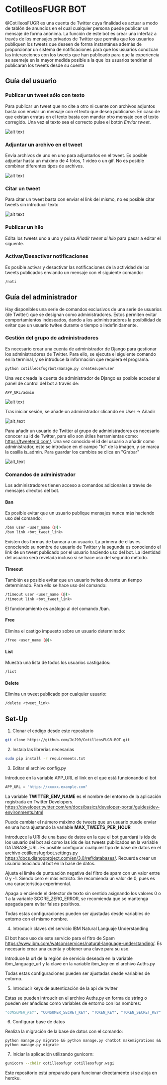 # CotilleosFUGR BOT

@CotilleosFUGR es una cuenta de Twitter cuya finalidad es actuar a modo de tablón de anuncios en el cual cualquier persona puede publicar un mensaje de forma anónima. La función de este bot es crear una interfaz a través de los mensajes privados de Twitter que permita que los usuarios publiquen los tweets que deseen de forma instantánea además de proporcionar un sistema de notificaciones para que los usuarios conozcan las interacciones con los tweets que han publicado para que la experiencia se asemeje en la mayor medida posible a la que los usuarios tendrían si publicaran los tweets desde su cuenta

## Guía del usuario

### Publicar un tweet sólo con texto

Para publicar un tweet que no cite a otro ni cuente con archivos adjuntos basta con enviar un mensaje con el texto que desea publicarse. En caso de que existan erratas en el texto basta con mandar otro mensaje con el texto corregido. Una vez el texto sea  el correcto pulse el botón _Enviar tweet_.

![alt text](https://raw.githubusercontent.com/JcJ99/CotilleosFUGR-BOT/master/readme_files/mensaje%20s%C3%B3lo%20con%20texto.png)

### Adjuntar un archivo en el tweet

Envía archivos de uno en uno para adjuntarlos en el tweet. Es posible adjuntar hasta un máximo de 4 fotos, 1 vídeo o un gif. No es posible combinar diferentes tipos de archivos.

![alt text](https://raw.githubusercontent.com/JcJ99/CotilleosFUGR-BOT/master/readme_files/mensaje%20con%20foto.png)

### Citar un tweet

Para citar un tweet basta con enviar el link del mismo, no es posible citar tweets sin introducir texto

![alt text](https://raw.githubusercontent.com/JcJ99/CotilleosFUGR-BOT/master/readme_files/mensaje%20con%20cita.png)

### Publicar un hilo

Edita los tweets uno a uno y pulsa _Añadir tweet al hilo_ para pasar a editar el siguente.

### Activar/Desactivar notificaciones

Es posible activar y desactivar las notificaciones de la actividad de los tweets publicados enviando un mensaje con el siguiente comando:

```bash
/noti
```

## Guía del administrador

Hay disponibles una serie de comandos exclusivos de una serie de usuarios (de Twitter) que se designan como administradores. Estos permiten evitar comportamientos indeseados, dando a los administradores la posibilidad de evitar que un usuario twitee durante o tiempo o indefinidamente.

### Gestión del grupo de administradores

Es necesario crear una cuenta de administrador de Django para gestionar los administradores de Twitter. Para ello, se ejecuta el siguiente comando en la terminal, y se introduce la información que requiera el programa.

```bash
python cotilleosfugrbot/manage.py createsuperuser
```

Una vez creada la cuenta de administrador de Django es posible acceder al panel de control del bot a través de:

```url
APP_URL/admin
```

![alt text](https://raw.githubusercontent.com/JcJ99/CotilleosFUGR-BOT/django_rewrite/readme_files/login.png)

Tras iniciar sesión, se añade un administrador clicando en User -> Añadir

![alt_text](https://raw.githubusercontent.com/JcJ99/CotilleosFUGR-BOT/django_rewrite/readme_files/control_panel.png)

Para añadir un usuario de Twitter al grupo de administradores es necesario conocer su id de Twitter, para ello son útiles herramientas como: https://tweeterid.com/. Una vez conocido el id del usuario a añadir como administrador, este se introduce en el campo "Id" de la imagen, y se marca la casilla is_admin. Para guardar los cambios se clica en "Grabar"

![alt_text](https://raw.githubusercontent.com/JcJ99/CotilleosFUGR-BOT/django_rewrite/readme_files/add_user.png)

### Comandos de administrador

Los administradores tienen acceso a comandos adicionales a través de mensajes directos del bot.

#### Ban

Es posible evitar que un usuario publique mensajes nunca más haciendo uso del comando:

```bash
/ban user <user_name (@)>
/ban link <bot_tweet_link>
```

Existen dos formas de banear a un usuario. La primera de ellas es conociendo su nombre de usuario de Twitter y la segunda es conociendo el link de un tweet publicado por el usuario haciendo uso del bot. La identidad del usuario será revelada incluso si se hace uso del segundo método.

#### Timeout

También es posible evitar que un usuario twitee durante un tiempo determinado. Para ello se hace uso del comando:

```bash
/timeout user <user_name (@)>
/timeout link <bot_tweet_link>
```

El funcionamiento es análogo al del comando /ban.

#### Free

Elimina el castigo impuesto sobre un usuario determinado:

```bash
/free <user_name (@)>
```

#### List

Muestra una lista de todos los usuarios castigados:

```bash
/list
```

#### Delete

Elimina un tweet publicado por cualquier usuario:

```bash
/delete <tweet_link>
```


## Set-Up

1. Clonar el código desde este repositorio

```bash
git clone https://github.com/JcJ99/CotilleosFUGR-BOT.git
```

2. Instala las librerías necesarias

```bash
sudo pip install -r requirements.txt
``` 

3. Editar el archivo config.py

Introduce en la variable APP_URL el link en el que está funcionando el bot

```Python
APP_URL = "https://xxxxx.example.com"
```

La variable **TWITTER_ENV_NAME** es el nombre del entorno de la aplicación registrada en Twitter Developers. https://developer.twitter.com/en/docs/basics/developer-portal/guides/dev-environments.html

Puede cambiar el número máximo de tweets que un usuario puede enviar en una hora ajustando la variable **MAX_TWEETS_PER_HOUR**

Introduzce la URI de una base de datos en la que el bot guardará ls ids de los usuario del bot así como las ids de los tweets publicados en la variable DATABASE_URL. Es posible configurar cualquier tipo de base de datos en el archivo cotilleosfugrbot.settings.py https://docs.djangoproject.com/en/3.0/ref/databases/. Recuerda crear un usuario asociado al bot en la base de datos.

Ajusta el límite de puntuación negativa del filtro de spam con un valor entre 0 y -1. Siendo cero el más estricto. Se recomienda un valor de 0, pues es una característica experimental.

Apaga o enciende el detector de texto sin sentido asignando los valores 0 o 1 a la variable SCORE_ZERO_ERROR, se recomienda que se mantenga apagada para evitar falsos positivos.

Todas estas configuraciones pueden ser ajustadas desde variables de entorno con el mismo nombre.

4. Introducir claves del servicio IBM Natural Languaje Understanding

El bot hace uso de este servicio para el fitro de Spam https://www.ibm.com/watson/services/natural-language-understanding/. Es necesario crear una cuenta y obtener una clave para su uso.

Introduce la url de la región de servicio deseada en la variable ibm_language_url y la clave en la variable ibm_key en el archivo Auths.py

Todas estas configuraciones pueden ser ajustadas desde variables de entorno.

5. Introducir keys de autenticación de la api de twitter

Estas se pueden introucir en el archivo Auths.py en forma de string o pueden ser añadidas como variables de entorno con los nombres:

```Python
"CONSUMER_KEY", "CONSUMER_SECRET_KEY", "TOKEN_KEY", "TOKEN_SECRET_KEY"
```
6. Configurar base de datos

Realiza la migración de la base de datos con el comando:

```Shell
python manage.py migrate && python manage.py chatbot makemigrations && python manage.py migrate
```

7. Iniciar la aplicación utilizando gunicorn:

```bash
gunicorn --chdir cotilleosfugr cotilleosfugr.wsgi
```

Este repositorio está preparado para funcionar directamente si se aloja en heroku.
